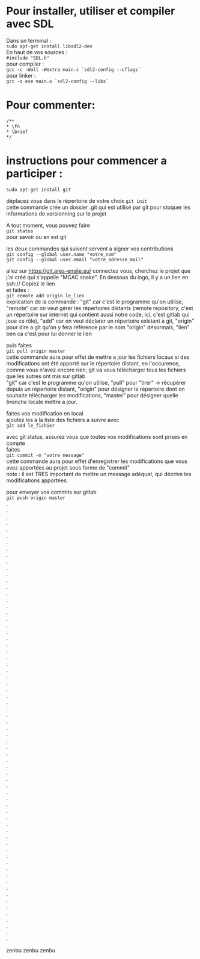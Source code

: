 # Pour installer, utiliser et compiler avec SDL
Dans un terminal :  
`sudo apt-get install libsdl2-dev `  
En haut de vos sources :  
`#include "SDL.h"`  
pour compiler :  
``gcc -c -Wall -Wextra main.c `sdl2-config --cflags` ``  
pour linker :  
``gcc -o exe main.o `sdl2-config --libs` ``  

# Pour commenter:
```
/**
* \fn 
* \brief
*/
```

# instructions pour commencer a participer :  

`sudo apt-get install git`

déplacez vous dans le répertoire de votre choix 
`git init`  
cette commande crée un dossier .git qui est utilisé par git pour stoquer les informations de versionning sur le projet  

A tout moment, vous pouvez faire  
`git status`  
pour savoir ou en est git  

les deux commandes qui suivent servent a signer vos contributions  
`git config --global user.name "votre_nom"`  
`git config --global user.email "votre_adresse_mail"`  

allez sur https://git.ares-ensiie.eu/ connectez vous, cherchez le projet que j'ai créé qui s'appelle "MCAC snake". En dessous du logo, il y a un lien en ssh:// Copiez le lien  
et faites :  
`git remote add origin le_lien`  
explication de la commande : "git" car c'est le programme qu'on utilise, "remote" car on veut gérer les répertoires distants (remote repository, c'est un répertoire sur internet qui contient aussi notre code, ici, c'est gitlab qui joue ce rôle), "add" car on veut déclarer un répertoire existant a git, "origin" pour dire a git qu'on y fera référence par le nom "origin" désormais, "lien" ben ca c'est pour lui donner le lien  

puis faites  
`git pull origin master`  
cette commande aura pour effet de mettre a jour les fichiers locaux si des modifications ont été apporté sur le répertoire distant, en l'occurence, comme vous n'avez encore rien, git va vous télécharger tous les fichiers que les autres ont mis sur gitlab  
"git" car c'est le programme qu'on utilise, "pull" pour "tirer" -> récupérer depuis un répertoire distant, "origin" pour désigner le répertoire dont on souhaite télécharger les modifications, "master" pour désigner quelle *branche* locale mettre a jour.  

faites vos modification en local  
ajoutez les a la liste des fichiers a suivre avec  
`git add le_fichier`  

avec git status, assurez vous que toutes vos modifications sont prises en compte  
faites  
`git commit -m "votre message"`  
cette commande aura pour effet d'enregistrer les modifications que vous avez apportées au projet sous forme de "commit"  
note : il est TRES important de mettre un message adéquat, qui décrive les modifications apportées.  

pour envoyer vos commits sur gitlab  
`git push origin master`  
.  
.  
.  
.  
.  
.  
.  
.  
.  
.  
.  
.  
.  
.  
.  
.  
.  
.  
.  
.  
.  
.  
.  
.  
.  
.  
.  
.  
.  
.  
.  
.  
.  
.  
.  
.  
.  
.  
.  
.  
.  
.  
.  
.  
.  
.  
.  
.  
.  
.  
.  
.  
.  
.  
.  
.  
.  
.  
.  
.  
.  
.  
.  
.  
.  
.  
.  
.  
.  

zenbu zenbu zenbu

